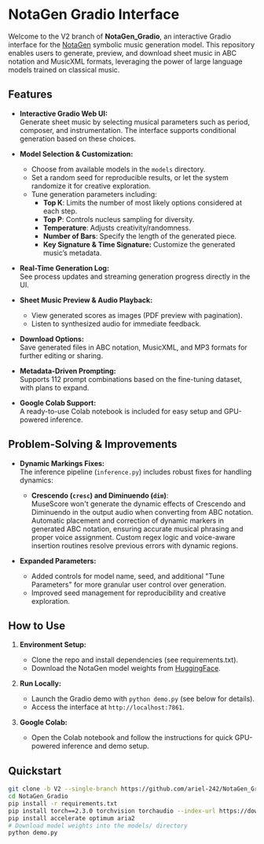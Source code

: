 # NotaGen Gradio Interface

Welcome to the V2 branch of **NotaGen_Gradio**, an interactive Gradio interface for the [NotaGen](https://github.com/ElectricAlexis/NotaGen)  symbolic music generation model. This repository enables users to generate, preview, and download sheet music in ABC notation and MusicXML formats, leveraging the power of large language models trained on classical music.

## Features

- **Interactive Gradio Web UI:**  
  Generate sheet music by selecting musical parameters such as period, composer, and instrumentation. The interface supports conditional generation based on these choices.

- **Model Selection & Customization:**  
  - Choose from available models in the `models` directory.
  - Set a random seed for reproducible results, or let the system randomize it for creative exploration.
  - Tune generation parameters including:
    - **Top K**: Limits the number of most likely options considered at each step.
    - **Top P**: Controls nucleus sampling for diversity.
    - **Temperature**: Adjusts creativity/randomness.
    - **Number of Bars**: Specify the length of the generated piece.
    - **Key Signature & Time Signature:** Customize the generated music’s metadata.

- **Real-Time Generation Log:**  
  See process updates and streaming generation progress directly in the UI.

- **Sheet Music Preview & Audio Playback:**  
  - View generated scores as images (PDF preview with pagination).
  - Listen to synthesized audio for immediate feedback.

- **Download Options:**  
  Save generated files in ABC notation, MusicXML, and MP3 formats for further editing or sharing.

- **Metadata-Driven Prompting:**  
  Supports 112 prompt combinations based on the fine-tuning dataset, with plans to expand.

- **Google Colab Support:**  
  A ready-to-use Colab notebook is included for easy setup and GPU-powered inference.

## Problem-Solving & Improvements

- **Dynamic Markings Fixes:**  
  The inference pipeline (`inference.py`) includes robust fixes for handling dynamics:
  - **Crescendo (`cresc`) and Diminuendo (`dim`)**:  
    MuseScore won't generate the dynamic effects of Crescendo and Diminuendo in the output audio when converting from ABC notation. Automatic placement and correction of dynamic markers in generated ABC notation, ensuring accurate musical phrasing and proper voice assignment. Custom regex logic and voice-aware insertion routines resolve previous errors with dynamic regions.

- **Expanded Parameters:**  
  - Added controls for model name, seed, and additional "Tune Parameters" for more granular user control over generation.
  - Improved seed management for reproducibility and creative exploration.

## How to Use

1. **Environment Setup:**  
   - Clone the repo and install dependencies (see requirements.txt).
   - Download the NotaGen model weights from [HuggingFace](https://huggingface.co/ElectricAlexis/NotaGen).

2. **Run Locally:**  
   - Launch the Gradio demo with `python demo.py` (see below for details).
   - Access the interface at `http://localhost:7861`.

3. **Google Colab:**  
   - Open the Colab notebook and follow the instructions for quick GPU-powered inference and demo setup.

## Quickstart

```bash
git clone -b V2 --single-branch https://github.com/ariel-242/NotaGen_Gradio.git
cd NotaGen_Gradio
pip install -r requirements.txt
pip install torch==2.3.0 torchvision torchaudio --index-url https://download.pytorch.org/whl/cu118
pip install accelerate optimum aria2
# Download model weights into the models/ directory
python demo.py
